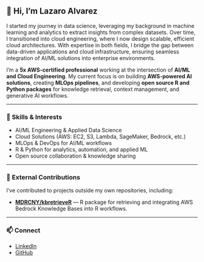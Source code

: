 ## 👋 Hi, I’m Lazaro Alvarez  

I started my journey in data science, leveraging my background in machine learning and analytics to extract insights from complex datasets. Over time, I transitioned into cloud engineering, where I now design scalable, efficient cloud architectures. With expertise in both fields, I bridge the gap between data-driven applications and cloud infrastructure, ensuring seamless integration of AI/ML solutions into enterprise environments.  

I’m a **5x AWS-certified professional** working at the intersection of **AI/ML and Cloud Engineering**. My current focus is on building **AWS-powered AI solutions**, creating **MLOps pipelines**, and developing **open source R and Python packages** for knowledge retrieval, context management, and generative AI workflows.  

---

### 🔧 Skills & Interests  

- AI/ML Engineering & Applied Data Science  
- Cloud Solutions (AWS: EC2, S3, Lambda, SageMaker, Bedrock, etc.)  
- MLOps & DevOps for AI/ML workflows  
- R & Python for analytics, automation, and applied ML  
- Open source collaboration & knowledge sharing  

---

### 🤝 External Contributions  

I’ve contributed to projects outside my own repositories, including:  

- [**MDRCNY/kbretrieveR**](https://github.com/MDRCNY/kbretrieveR) — R package for retrieving and integrating AWS Bedrock Knowledge Bases into R workflows.  

---

### 📫 Connect  

- [LinkedIn](https://www.linkedin.com/in/lazaro-alvarez-552078145/)  
- [GitHub](https://github.com/lazasaurus-ai)  
